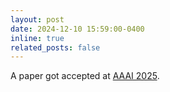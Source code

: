 ```yaml
---
layout: post
date: 2024-12-10 15:59:00-0400
inline: true
related_posts: false
---
```


A paper got accepted at [AAAI 2025](https://aaai.org/conference/aaai/aaai-25/).
